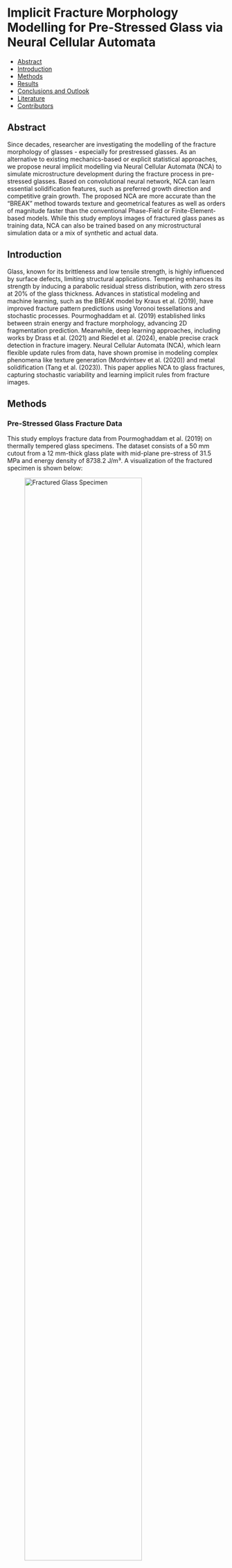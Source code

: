 <!--https://mkrausai.github.io/research/01_SciML/02_Overstrength-->
<script src='https://cdnjs.cloudflare.com/ajax/libs/mathjax/2.7.4/MathJax.js?config=default'></script>


# Implicit Fracture Morphology Modelling for Pre-Stressed Glass via Neural Cellular Automata

<!-- A repository of structural information on the design of pedestrian bridges
============================== -->

*   [Abstract](#Abstract)
*   [Introduction](#intro)
*   [Methods](#methods)
*   [Results](#results)
*   [Conclusions and Outlook](#Conclusions)
*   [Literature](#Literature)
*   [Contributors](#contributors)

<!-- -->
<!-- *   [Citation](#citation)-->

## <a name="Abstract"></a>Abstract
Since decades, researcher are investigating the modelling of the fracture morphology of glasses - especially for prestressed glasses. As an alternative to existing mechanics-based or explicit statistical approaches, we propose neural implicit modelling via Neural Cellular Automata (NCA) to simulate microstructure development during the fracture process in pre-stressed glasses. Based on convolutional neural network, NCA can learn essential solidification features, such as preferred growth direction and competitive grain growth. The proposed NCA are more accurate than the “BREAK” method towards texture and geometrical features as well as orders of magnitude faster than the conventional Phase-Field or Finite-Element-based models. While this study employs images of fractured glass panes as training data, NCA can also be trained based on any microstructural simulation data or a mix of synthetic and actual data.

<!-- The publication can be found <a href="https://onlinelibrary.wiley.com/doi/10.1002/cepa.2587" target="_blank">here</a> and the corresponding presentation video <a href="https://youtu.be/h-iBCey2fKo" target="_blank">here</a>. -->


## <a name="intro"></a>Introduction
Glass, known for its brittleness and low tensile strength, is highly influenced by surface defects, limiting structural applications. Tempering enhances its strength by inducing a parabolic residual stress distribution, with zero stress at 20% of the glass thickness. Advances in statistical modeling and machine learning, such as the BREAK model by Kraus et al. (2019), have improved fracture pattern predictions using Voronoi tessellations and stochastic processes. Pourmoghaddam et al. (2019) established links between strain energy and fracture morphology, advancing 2D fragmentation prediction. Meanwhile, deep learning approaches, including works by Drass et al. (2021) and Riedel et al. (2024), enable precise crack detection in fracture imagery. Neural Cellular Automata (NCA), which learn flexible update rules from data, have shown promise in modeling complex phenomena like texture generation (Mordvintsev et al. (2020)) and metal solidification (Tang et al. (2023)). This paper applies NCA to glass fractures, capturing stochastic variability and learning implicit rules from fracture images.

## <a name="methods"></a>Methods

### <a name="sec:GlassData"></a> Pre-Stressed Glass Fracture Data
This study employs fracture data from Pourmoghaddam et al. (2019) on thermally tempered glass specimens. The dataset consists of a 50 mm cutout from a 12 mm-thick glass plate with mid-plane pre-stress of 31.5 MPa and energy density of 8738.2 J/m³. A visualization of the fractured specimen is shown below:

<figure>
  <img src="figs/Specimen.png" alt="Fractured Glass Specimen" style="width:80%;">
  <figcaption style="font-style: italic; margin-top: 10px;">
    Fractured specimen with impact influence zone and NCA training region (green box).
  </figcaption>
</figure>


### <a name="sec:NCA"></a> Neural Cellular Automata (NCA)
The proposed NCA framework, based on Mordvintsev et al. (2020), operates on a 2D grid with 12 channels per cell. It uses convolutional kernels and a compact neural network to model fracture patterns. An update step is illustrated below:
<figure style="text-align: center;">
  <img src="figs/NCA_training_scheme.png" alt="NCA Training Scheme" style="width:100%; max-width: 600px;">
  <figcaption style="font-style: italic; margin-top: 10px;">
    Training scheme for NCA model based on Mordvintsev et al. (2020).
  </figcaption>
</figure>


The NCA applies a stochastic update rule and uses a small network with 5,856 parameters, achieving efficient grid-based fracture texture simulations. Despite its small size, the model performs well without requiring hyperparameter optimization.

### <a name="sec:evaluation"></a> Evaluation Metrics of Fractured Glass
The fractured shards, generated by the NCA and ground truth data, were evaluated using qualitative and quantitative methods:
<ul>
  <li><strong>Area:</strong> Number of pixels constituting a shard</li>
  <li><strong>Orientation:</strong> Angle between the x-axis and the shard's major axis</li>
  <li><strong>Eccentricity:</strong> Elongation of a shard from circular (0) to linear (1)</li>
  <li><strong>Perimeter:</strong> Boundary length of a shard</li>
  <li><strong>Major Axis Length</strong></li>
  <li><strong>Minor Axis Length</strong></li>
</ul>
These metrics provided a robust framework for assessing the fidelity and diversity of the generated fracture patterns compared to the ground truth.

Instead of using conventional metrics such as Fréchet inception distances (FID), this study compares the probability distributions of geometric features (e.g., area, perimeter) extracted from images at time steps \( t \geq 0.5 \), following the approach of Kraus et al. (2019).

## <a name="results"></a> Results
The following images show sample frames ("Frame 0" to "Frame 5") from the NCA training process at various time steps. Qualitatively, there is strong agreement between the ground truth fracture pattern and the textures learned by the NCA, especially for training times \( t \geq 0.5 \). A video of the learned fracture texture can be found <a href="https://mkrausai.github.io/research/01_SciML/04_NCA_GlassFracture/" target="_blank">here</a>.

<div style="display: flex; flex-wrap: wrap; gap: 20px; justify-content: center;">
  <figure style="text-align: center;">
    <img src="figs/NCA_train_result_frame_1.jpg" alt="Frame 1: t=0" style="width: 200px;">
    <figcaption style="font-style: italic; margin-top: 10px;">
      Frame 1: \( t = 0 \)
    </figcaption>

  </figure>
  <figure style="text-align: center;">
    <img src="figs/NCA_train_result_frame_2.jpg" alt="Frame 2: t=0.25" style="width: 200px;">
    <figcaption style="font-style: italic; margin-top: 10px;">
      Frame 2: \( t = 0.25 \)
    </figcaption>

  </figure>
  <figure style="text-align: center;">
    <img src="figs/NCA_train_result_frame_3.jpg" alt="Frame 3: t=0.50" style="width: 200px;">
    <figcaption style="font-style: italic; margin-top: 10px;">
      Frame 3: \( t = 0.50 \)
    </figcaption>
  </figure>
  <figure style="text-align: center;">
    <img src="figs/NCA_train_result_frame_4.jpg" alt="Frame 4: t=0.75" style="width: 200px;">
    <figcaption style="font-style: italic; margin-top: 10px;">
      Frame 4: \( t = 0.75 \)
    </figcaption>
  </figure>
  <figure style="text-align: center;">
    <img src="figs/NCA_train_result_frame_5.jpg" alt="Frame 5: t=1.0" style="width: 200px;">
    <figcaption style="font-style: italic; margin-top: 10px;">
      Frame 5: \( t = 1.0 \)
    </figcaption>
  </figure>
  <figure style="text-align: center;">
    <img src="figs/piece_1188_7505.png" alt="Ground truth" style="width: 200px;">
    <figcaption style="font-style: italic; margin-top: 10px;">
      Ground Truth
    </figcaption>
  </figure>
</div>

For the main geometric evaluation metrics (area, perimeter, major axis length, minor axis length) we provide the histograms using 10-log of the metrics due to their numerical values spanning several scales:


<div style="display: flex; flex-wrap: wrap; gap: 20px; justify-content: center;">
  <!-- Log Area -->
  <figure style="text-align: center; width: 45%;">
    <img src="figs/log_area_histogram.png" alt="Log Area Histogram" style="width: 100%;">
  </figure>
    
  <!-- Log Perimeter -->
  <figure style="text-align: center; width: 45%;">
    <img src="figs/log_perimeter_histogram.png" alt="Log Perimeter Histogram" style="width: 100%">
  </figure>
  
  <!-- Log Major Axis Length -->
  <figure style="text-align: center; width: 45%;">
    <img src="figs/log_major axis length_histogram.png" alt="Log Major Axis Length Histogram" style="width: 100%">
  </figure>
  
  <!-- Log Minor Axis Length -->
  <figure style="text-align: center; width: 45%;">
    <img src="figs/log_minor axis length_histogram.png" alt="Log Minor Axis Length Histogram" style="width: 100%">
  </figure>
</div>

We provide a video of the trained NCA generating fracture patterns of tempered glass here: 
<div style="text-align: center;">
  <video autoplay loop muted style="width: 10cm; height: 10cm;">
    <source src="NCA_FracturedGlass.mp4" type="video/mp4">
    Your browser does not support the video tag.
  </video>
  <div style="margin-top: 10px; font-style: italic;">
    Video of the NCA generating fracture patterns of tempered glass with 
    <code>U<sub>D</sub> = 8,738.2 J/m³</code> (<code>U<sub>σ<sub>m</sub></sub> = 31.5 MPa</code>) in an area of 50 x 50 mm.
  </div>
</div>


## <a name="Conclusions"></a> Conclusions and Outlook
This study demonstrates the efficacy of Neural Cellular Automata (NCA) for modeling tempered glass fracture patterns, outperforming traditional methods in speed and accuracy. By capturing intricate morphologies and stochastic variability, NCA effectively replicates complex fracture patterns with strong alignment to ground truth data, as evidenced by metrics such as perimeter, area, and axis lengths.

However, key limitations include the use of a single training image and the lack of temporal data to model dynamic fracture processes. Addressing these challenges could significantly enhance the model's capabilities. Incorporate high-speed imaging data (e.g., Riedel et al., 2024) to enable NCA training with spatio-temporal sequences, simulating crack propagation dynamics.

Develop a Conditional Variational NCA (VNCA) framework to generate fracture patterns specific to varying prestress levels, capturing full stochastic variability and correlation structures inherent in fracture data. Explore probabilistic methods and conduct hyperparameter searches to optimize the model's architecture, further improving  accuracy and generalizability.

These advancements could expand the applicability of NCA in structural glass engineering, providing powerful tools for simulating and analyzing fracture patterns under diverse conditions.





## <a name="Conclusions"></a> Conclusions and Outlook
This study addresses the regression of overstrength factors for specific types of steel sections. We propose novel methods for formulating relations between cross-sectional features and the overstrength of beams in CHS, RHS, SHS, I, and H sections. We introduce a multi-head encoder-regressor Deep Neural Network (MHER-DNN) architecture to predict the overstrength factor and learn a compressed representation of section-specific inputs for regression and inspection purposes. Experimental data for different cross sections are used to train and validate the MHER-DNN. The model shows reasonable precision and accuracy compared to existing models. We also explore the disentanglement of the latent space representation of the MHER-DNN, allowing for common feature derivation and human interpretation. Future research involves further tuning of hyperparameters, investigating hybrid autoencoder-multi-head regressor architectures, and establishing Eurocode-compliant models for engineering design practice.


## <a name="Literature"></a> Literature

<ul>
  <li>
    Pourmoghaddam, N., Kraus, M. A., Schneider, J., & Siebert, G. (2019). 
    <em>Relationship between strain energy and fracture pattern morphology of thermally tempered glass for the prediction of the 2D macro-scale fragmentation of glass</em>. 
    <strong>Glass Structures & Engineering</strong>, 4(2), 257–275.
  </li>
  <li>
    Kraus, M. A. (2019). 
    <em>Machine learning techniques for the material parameter identification of laminated glass in the intact and post-fracture state</em>. 
    <strong>Universität der Bundeswehr</strong>.
  </li>
  <li>
    Tang, J., Kumar, S., De Lorenzis, L., & Hosseini, E. (2023). 
    <em>Neural Cellular Automata for Solidification Microstructure Modelling</em>. 
    <strong>Computer Methods in Applied Mechanics and Engineering</strong>, 414, 116197.
  </li>
  <li>
    Mordvintsev, A., & Niklasson, E. (2021). 
    <em>μ NCA: Texture generation with ultra-compact neural cellular automata</em>. 
    <strong>arXiv preprint</strong>, arXiv:2111.13545.
  </li>
  <li>
    Drass, M., Berthold, H., Kraus, M. A., & Müller-Braun, S. (2021). 
    <em>Semantic segmentation with deep learning: detection of cracks at the cut edge of glass</em>. 
    <strong>Glass Structures & Engineering</strong>, 6(1), 21–37.
  </li>
  <li>
    Riedel, H., Bohmann, L., Bagusat, F., Sauer, M., Schuster, M., & Seel, M. (2024). 
    <em>Crack segmentation for high-speed imaging: detection of fractures in thermally toughened glass</em>. 
    <strong>Glass Structures & Engineering</strong>, 1–14.
  </li>
</ul>




## <a name="contributors"></a>Contributors
<div style="display: flex; justify-content: center; align-items: center; gap: 50px; text-align: center;">
  <div style="flex: 1; max-width: 300px;">
    <img src="https://mkrausai.github.io/img/persons/Michael6_3.jpg" alt="Michael" style="width: auto; height: 5cm;">
    <div> 
      <strong>Univ.-Prof. Dr. Michael A. Kraus, M.Sc.(hons)</strong> <br />
      Professor Structural Mechanics and Design at TU Darmstadt 
    </div>
  </div>
  <div style="flex: 1; max-width: 300px;">
    <img src="https://mkrausai.github.io/img/persons/Schneider.jpg" alt="Schneider" style="width: auto; height: 5cm;">
    <div>
      <strong>Univ.-Prof. Dr. Jens Schneider</strong> <br />
      President of TU Wien 
    </div>
  </div>
</div>




# Contact
Univ.-Prof. Dr. Michael A. Kraus, M.Sc.(hons)<br />
Institute für Statik und Konstruktion (ISM+D)<br />
TU Darmstadt<br />
kraus@ismd.tu-darmstadt.de<br />
<a href="https://www.ismd.tu-darmstadt.de/das_institut_ismd/mitarbeiter_innen_ismd/team_ismd_details_109888.de.jsp">
  Visit Univ.-Prof. Dr. Michael A. Kraus
</a>

------------
Shield: [![CC BY 4.0][cc-by-shield]][cc-by]

This work is licensed under a
[Creative Commons Attribution 4.0 International License][cc-by].

[![CC BY 4.0][cc-by-image]][cc-by]

[cc-by]: http://creativecommons.org/licenses/by/4.0/
[cc-by-image]: https://i.creativecommons.org/l/by/4.0/88x31.png
[cc-by-shield]: https://img.shields.io/badge/License-CC%20BY%204.0-lightgrey.svg

